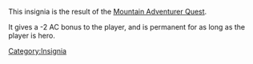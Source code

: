 This insignia is the result of the [Mountain Adventurer
Quest](Mountain_Adventurer_Quest "wikilink").

It gives a -2 AC bonus to the player, and is permanent for as long as
the player is hero.

[Category:Insignia](Category:Insignia "wikilink")
